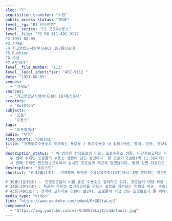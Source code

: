 ```yaml
---
slug: "7"
acquisition_transfer: "수집"
public_access_status: "TRUE"
level__rg: "R1 한국전쟁"
level__series: "S1 포로&수용소"
level__file: "F1 RG 111-ADC-9112
F2 1951-08-05
F3 거제도 
F4 최고연합군사령부(GHQ) 187통신중대
F5 Rushton
F6 무성 
F7 6분16초"
level__file_number: "111"
level__local_identifier: "ADC-9112 "
date: "1951-08-05"
venues: 
  - "거제도"
sources: 
  - "최고연합군사령부(GHQ) 187통신중대"
creators: 
  - "Rushton"
subjects: 
  - "포로"
  - "수용소"
tags: 
  - "오픈컬렉션"
audio: "무성"
time_courts: "6분16초"
title: "거제포로수용소로 이송되는 포로들 / 포로수용소 내 활동(목공, 빨래, 운동, 종교활동 등)
"
description_status: " 이 영상은 전쟁포로의 이송, 포로수용소 생활, 민간정보교육의 재교육 프로그램 일부를 담고 있어 전체 3개 주제가 포함되어 있다. 첫 번째 영상 30과 32롤 01초부터 2분 12초 내에서 포로들이 제1거제도포로수용소에 수륙양용주정을 타고 부두에서 내려 이동하고 있다. 1951년 1월부터 거제도포로수용소는 부지 선정 작업과 구역수용소, 수용동 건설 공사에 이어졌고 미군이나 한국군 경비대 숙소가 마련되기 시작했다. 같은 해 3월 이후 부산포로수용소에서 포로들이 이송되어 왔다. 영상이 촬영된 8월 5일 시점에서도 여전히 대규모 포로 이송이 이어지고 있음을 알 수 있다. 또한 수용소 내외와 내부가 부두에서 수용소 사령부와 수용동까지 이어지고 있다. 
  두 번째 주제인 포로들의 수용소 생활이 담긴 장면이다. 한 포로가 3갤런(약 11.35리터) 드럼을 절단해 빨래판으로 이용하고 있다. 수용소에서 포로들은 직접 구하기 힘든 간단한 도구들을 여러 재재로 이용해 사용하고 있었다. 수용소 사령부가 포로들에게 빨래판을 제공하기 어려울 것이다. 따라서 미군 촬영병은 포로가 드럼통을 이용해 빨래하는 장면에 큰 관심으로 본 모양이다. 
  세 번째 주제인 민간정보교육에서 실시한 포로들의 재교육 장면들이다. 빨래 장면 다음으로 포로들이 운동장에서 배구나 권투, 역기 등 다양한 운동과 천막교회, 83수용동의 학교, 모형 배 만들기 등 직업교육과 사상 재교육, 종교 등 다양한 재교육을 받았다. "
description: "숏리스트"
shotlist: "# 32롤(1초) : 거제도에 도착한 수륙상륙주정(LST)에서 내릴 준비하는 북한인민군 포로들, 이어서 포로들은 한국군 헌병과 함께 내려 수용동으로 행진하고 있다. 카메라가 부두에서 내린 포로와 부두 근처 거제도 주민들이 생활하는 초가를 비춘다. 수염을 기른 포로가 카메라를 향해 본다. 클로즈 업, 수용소 안으로 들어가는 포로들과 “유엔군 제1포로수용소 본부”라는 나무 간판이 비춰진다.

# 30롤(1분10초) :　전쟁포로들이 비를 뜷고 수용소로 걸어가고 있다. 포로들이 대형 화물 승합 트럭을 타고 수용소에 도착하여 내려지고 있다. 짧은 장면, 미국인 헌병단이 다른 병사와 이야기를 나누고 있다. 헌병들이 흰색 방탄을 끼고 있다. 방탄에 새겨진 “병참”이라는 글자가 새겨져 있다. 포로들이 수륙 양용주정 쪽으로 움직이고 있다. 수륙 양용주정은 이들을 거제도로 수송할 것이다. 다시 화면이 바뀌면서 포로들이 LST선을 타는 장면으로 이어진다.
# 34롤(2분13초) : 목공부 간판과 접이식의자를 만드는 포로를 지켜보는 헌병과 미군, 손놀림이 빠른 포로가 금방 의자를 완성한다. 옷을 씻고 있는 병사가 5갤런(약 11.35리터) 통을 빨래판 삼아 쓰고 있다. 이어서 배구하는 포로들 모습이 이어진다. 수용소 운동장에서 포로들이 열심히 배구 경기에 몰두하고 이들을 지켜보는 다른 포로들은 박수를 보내고 있다.
# 43롤(4분3초) : 천막에 교회라는 간판이 보인다. 포로들이 직접 만든 모형보트가 물 위에서 움직이고 있다. 이 모형 배는 매우 정교하게 만들어졌다. 한 포로가 모형 보트를 보면서 설명하고 상부구조를 보여주기 위해 뚜껑을 열어본다. 다시 화면이 바뀌면서 83수용동 민간정보교육국(CIE) 학교 건물 안에서 포로들이 교육받고 있다. 야외에서 한 포로가 마이크를 들고 연설하고 있으며 또 다른 포로는 권투 장갑을 끼고 있다. 화면이 다시 바뀌면서, 포로들이 씨름과 역기 장소로 이동한다. 두 명의 포로가 씨름 경기를 펼치고 있다. 또 한 명의 포로는 역기를 들고 내리는 장면이 이어진다."
media_type: "video"
link: "https://www.youtube.com/embed/RrGD5twLajI"
components: 
  - "https://img.youtube.com/vi/RrGD5twLajI/sddefault.jpg"
---
```

